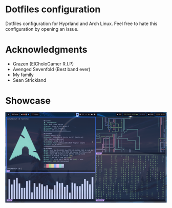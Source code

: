 # Dotfiles configuration 

Dotfiles configuration for Hyprland and Arch Linux.
Feel free to hate this configuration by opening an issue.

# Acknowledgments
- Grazen (ElCholoGamer R.I.P)
- Avenged Sevenfold (Best band ever)
- My family
- Sean Strickland

# Showcase
![Desktop preview](./Pictures/Screenshots/preview.png)

